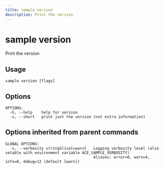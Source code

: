 ```yaml
---
title: sample version
description: Print the version
---
```


<!--
This documentation is auto generated by a script.
Please do not edit this file directly.
-->

<!-- markdownlint-disable-next-line single-title -->
# sample version

Print the version

## Usage

```plaintext
sample version [flags]
```

## Options

```plaintext
OPTIONS:
  -h, --help    help for version
  -s, --short   print just the version (not extra information)
```

## Options inherited from parent commands

```plaintext
GLOBAL OPTIONS:
  -v, --verbosity stringSlice[=warn]   Logging verbosity level (also setable with environment variable ACE_SAMPLE_VERBOSITY)
                                       Aliases: error=0, warn=4, info=8, debug=12 (default [warn])
```
